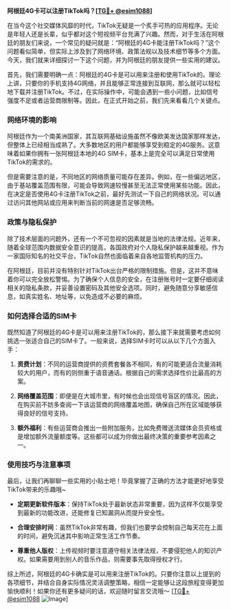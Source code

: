 **阿根廷4G卡可以注册TikTok吗？[[TG💪+ @esim1088](https://t.me/s/esim1088)]**

在当今这个社交媒体风靡的时代，TikTok无疑是一个炙手可热的应用程序。无论是年轻人还是长辈，似乎都对这个短视频平台充满了兴趣。然而，对于生活在阿根廷的朋友们来说，一个常见的疑问就是：“阿根廷的4G卡能注册TikTok吗？”这个问题看似简单，但实际上涉及到了网络环境、政策法规以及技术细节等多个方面。今天，我们就来详细探讨一下这个问题，并为阿根廷的朋友提供一些实用的建议。

首先，我们需要明确一点：阿根廷的4G卡是可以用来注册和使用TikTok的。理论上讲，只要你的手机支持4G网络，并且能够正常连接到互联网，那么就可以轻松地下载并注册TikTok。不过，在实际操作中，可能会遇到一些小问题，比如信号强度不足或者运营商限制等。因此，在正式开始之前，我们先来看看几个关键点。

### **网络环境的影响**

阿根廷作为一个南美洲国家，其互联网基础设施虽然不像欧美发达国家那样发达，但整体上已经相当成熟了。大多数地区的用户都能够享受到稳定的4G服务。这意味着如果你拥有一张阿根廷本地的4G SIM卡，基本上是完全可以满足日常使用TikTok的需求的。

但是需要注意的是，不同地区的网络质量可能存在差异。例如，在一些偏远地区，由于基站覆盖范围有限，可能会导致网速较慢甚至无法正常使用某些功能。因此，在决定是否使用4G卡注册TikTok之前，最好先测试一下自己的网络状况。可以通过访问其他网站或应用来判断当前的网速是否足够流畅。

### **政策与隐私保护**

除了技术层面的问题外，还有一个不可忽视的因素就是当地的法律法规。近年来，随着全球范围内数据安全意识的提高，各国政府对个人隐私保护越来越重视。作为一家国际知名的社交平台，TikTok自然也面临着来自各地监管机构的压力。

在阿根廷，目前并没有特别针对TikTok出台严格的限制措施。但是，这并不意味着你可以完全放松警惕。为了确保个人信息的安全，在注册账号时一定要仔细阅读相关的隐私条款，并妥善设置密码及其他安全选项。同时，避免随意分享敏感信息，如真实姓名、地址等，以免造成不必要的麻烦。

### **如何选择合适的SIM卡**

既然知道了阿根廷的4G卡是可以用来注册TikTok的，那么接下来就需要考虑如何挑选一张适合自己的SIM卡了。一般来说，选择SIM卡时可以从以下几个方面入手：

1. **资费计划**：不同的运营商提供的资费套餐各不相同，有的可能更适合流量消耗较大的用户，而有的则侧重于语音通话。根据自己的需求选择性价比最高的方案。
   
2. **网络覆盖范围**：即便是在大城市里，有时候也会出现信号盲区的情况。因此，在购买前不妨多查阅一下该运营商的网络覆盖地图，确保自己所在区域能够获得良好的信号支持。
   
3. **额外福利**：有些运营商会推出一些附加服务，比如免费赠送流媒体会员资格或是增加额外流量额度等。这些都可以成为你做出最终决策的重要参考因素之一。

### **使用技巧与注意事项**

最后，让我们再聊聊一些实用的小贴士吧！毕竟掌握了正确的方法才能更好地享受TikTok带来的乐趣哦~

- **定期更新软件版本**：保持TikTok处于最新状态非常重要，因为这样不仅能享受到最新的功能改进，还能修复已知漏洞从而提升安全性。
  
- **合理安排时间**：虽然TikTok非常有趣，但我们也要学会控制自己每天花在上面的时间，避免沉迷其中影响正常生活工作节奏。
  
- **尊重他人版权**：上传视频时要注意遵守相关法律法规，不要侵犯他人的知识产权。如果需要用到别人的音乐作品，则需要事先取得授权才行。

综上所述，阿根廷的4G卡确实是可以用来注册TikTok的。只要你注意以上提到的各项细节，并结合自身实际情况灵活调整策略，相信一定能够让这段旅程变得更加愉快顺利！如果你还有更多疑问的话，欢迎随时留言交流哦～ [[TG💪+ @esim1088](https://t.me/s/esim1088) ![Image](https://i.postimg.cc/4NQfJmqS/Snipaste-2025-05-13-00-14-12.png)]
